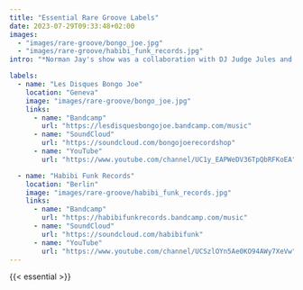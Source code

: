 ```yaml
---
title: "Essential Rare Groove Labels"
date: 2023-07-29T09:33:48+02:00
images:
  - "images/rare-groove/bongo_joe.jpg"
  - "images/rare-groove/habibi_funk_records.jpg"
intro: "*Norman Jay's show was a collaboration with DJ Judge Jules and featured a mainly urban soundtrack from the 1970s and 1980s mixed with early house music. Tracks similar to \"rare grooves\" had begun to see a following in the 1970s Northern soul movement, which curated a collection of rare and obscure soul records for play in dance clubs.* [[~ w]](https://en.wikipedia.org/wiki/Rare_groove)"

labels:
  - name: "Les Disques Bongo Joe"
    location: "Geneva"
    image: "images/rare-groove/bongo_joe.jpg"
    links:
      - name: "Bandcamp"
        url: "https://lesdisquesbongojoe.bandcamp.com/music"
      - name: "SoundCloud"
        url: "https://soundcloud.com/bongojoerecordshop"
      - name: "YouTube"
        url: "https://www.youtube.com/channel/UC1y_EAPWeDV36TpQbRFKoEA"

  - name: "Habibi Funk Records"
    location: "Berlin"
    image: "images/rare-groove/habibi_funk_records.jpg"
    links:
      - name: "Bandcamp"
        url: "https://habibifunkrecords.bandcamp.com/music"
      - name: "SoundCloud"
        url: "https://soundcloud.com/habibifunk"
      - name: "YouTube"
        url: "https://www.youtube.com/channel/UCSzlOYn5Ae0KO94AWy7XeVw"
---
```


{{< essential >}}